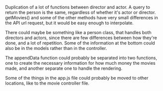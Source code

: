Duplication of a lot of functions between director and actor. A query to return the person is the same, 
regardless of whether it's actor or director. getMovies() and some of the other methods have very small 
differences in the API url request, but it would be easy enough to interpolate.

There could maybe be something like a person class, that handles both directors and actors, since there
are few differences between how they're done, and a lot of repetition. Some of the information at the bottom
could also be in the models rather than in the controller.

The appendData function could probably be separated into two functions, one to create the necessary information
for how much money the movies made, and another separate one to handle the rendering.

Some of the things in the app.js file could probably be moved to other locations, like to the movie controller
file.
